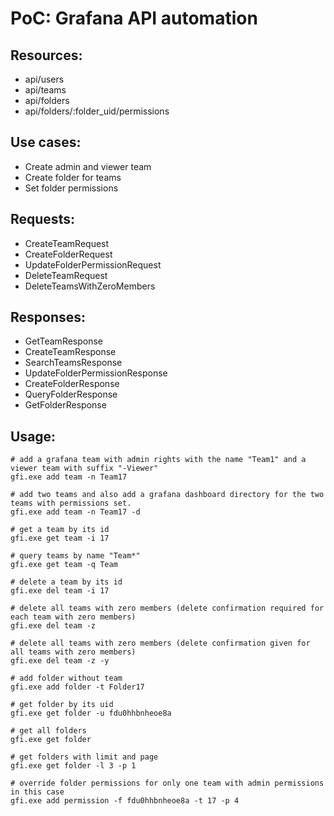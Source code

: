 # PoC: Grafana API automation

## Resources:

- api/users
- api/teams
- api/folders
- api/folders/:folder_uid/permissions

## Use cases:

- Create admin and viewer team
- Create folder for teams
- Set folder permissions

## Requests:

- CreateTeamRequest
- CreateFolderRequest
- UpdateFolderPermissionRequest
- DeleteTeamRequest
- DeleteTeamsWithZeroMembers

## Responses:

- GetTeamResponse
- CreateTeamResponse
- SearchTeamsResponse
- UpdateFolderPermissionResponse
- CreateFolderResponse
- QueryFolderResponse
- GetFolderResponse

## Usage:

````shell
# add a grafana team with admin rights with the name "Team1" and a viewer team with suffix "-Viewer"
gfi.exe add team -n Team17

# add two teams and also add a grafana dashboard directory for the two teams with permissions set.
gfi.exe add team -n Team17 -d

# get a team by its id
gfi.exe get team -i 17

# query teams by name "Team*"
gfi.exe get team -q Team

# delete a team by its id
gfi.exe del team -i 17

# delete all teams with zero members (delete confirmation required for each team with zero members)
gfi.exe del team -z

# delete all teams with zero members (delete confirmation given for all teams with zero members)
gfi.exe del team -z -y

# add folder without team
gfi.exe add folder -t Folder17

# get folder by its uid
gfi.exe get folder -u fdu0hhbnheoe8a

# get all folders
gfi.exe get folder

# get folders with limit and page 
gfi.exe get folder -l 3 -p 1

# override folder permissions for only one team with admin permissions in this case
gfi.exe add permission -f fdu0hhbnheoe8a -t 17 -p 4 
````